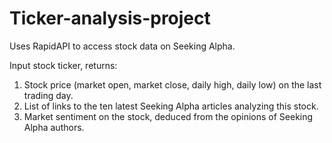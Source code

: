 # Ticker-analysis-project
Uses RapidAPI to access stock data on Seeking Alpha.

Input stock ticker, returns:
1. Stock price (market open, market close, daily high, daily low) on the last trading day.
2. List of links to the ten latest Seeking Alpha articles analyzing this stock.
3. Market sentiment on the stock, deduced from the opinions of Seeking Alpha authors.
